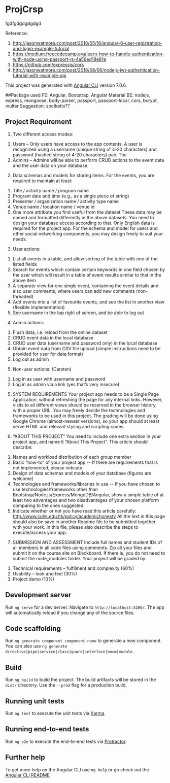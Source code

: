 # ProjCrsp

fgdfgdgdgdgdgd

Reference:
  1. http://jasonwatmore.com/post/2018/05/16/angular-6-user-registration-and-login-example-tutorial
  2. https://medium.freecodecamp.org/learn-how-to-handle-authentication-with-node-using-passport-js-4a56ed18e81e
  3. https://github.com/expressjs/cors
  4. http://jasonwatmore.com/post/2018/08/06/nodejs-jwt-authentication-tutorial-with-example-api


This project was generated with [Angular CLI](https://github.com/angular/angular-cli) version 7.0.6.

##Package used
FE: Angular, Bootstrap, Angular Material
BE: nodejs, express, mongoose, body-parser, passport, passport-local, cors, bcrypt, multer
Suggestion: soctketio??

## Project Requirement
1) Two different access modes:
  1. Users – Only users have access to the app contents. A user is recognized using a username (unique string of 4-20 characters) and password (hashed string of 4-20 characters) pair. The
  2. Admins – Admins will be able to perform CRUD actions to the event data and the user data on your database.

2) Data schemas and models for storing items. For the events, you are required to maintain at least:
  1. Title / activity name / program name
  2. Program date and time (e.g., as a single piece of string)
  3. Presenter / organization name / activity type name
  4. Venue name / location name / venue id
  5. One more attribute you find useful from the dataset
  These data may be named and formatted differently in the above datasets. You need to design your database access according to that. Only English data is required for the project app. For the schema and model for users and other social networking components, you may design freely to suit your needs.

3) User actions:
  1. List all events in a table, and allow sorting of the table with one of the listed fields
  2. Search for events which contain certain keywords in one field chosen by the user
  which will result in a table of event results similar to that in the above item
  3. A separate view for one single event, containing the event details and also user
  comments, where users can add new comments (non-threaded)
  4. Add events into a list of favourite events, and see the list in another view (flexible
  implementation)
  5. See username in the top right of screen, and be able to log out

4) Admin actions:
  1. Flush data, i.e. reload from the online dataset
  2. CRUD event data in the local database
  3. CRUD user data (username and password only) in the local database
  4. Obtain event data from CSV file upload (simple instructions need to be provided for
  user for data format)
  5. Log out as admin

5) Non-user actions: (Carsten)
  1. Log in as user with username and password
  2. Log in as admin via a link (yes that’s very insecure)

5) SYSTEM REQUIREMENTS
  Your project app needs to be a Single Page Application, without refreshing the page for any internal links. However, visits to all different views should be reserved in the browser history, with a proper URL.
  You may freely decide the technologies and frameworks to be used in this project. The grading will be done using Google Chrome (almost-newest versions), so your app should at least serve HTML and relevant styling and scripting codes.

6) “ABOUT THIS PROJECT”
You need to include one extra section in your project app, and name it “About This Project”. This article should describe:
  1. Names and workload distribution of each group member
  2. Basic “how-to” of your project app
  -- If there are requirements that is not implemented, please indicate.
  3. Design of data schemas and models of your database (figures are welcome)
  4. Technologies and frameworks/libraries in use
  -- If you have chosen to use technologies/frameworks other than Bootstrap/Node.js/Express/MongoDB/Angular, show a simple table of at least two advantages and two disadvantages of your chosen platform comparing to the ones suggested.
  5. Indicate whether or not you have read this article carefully:
  http://www.cuhk.edu.hk/policy/academichonesty
  All the text in this page should also be save in another Readme file to be submitted together with your work. In this file, please also describe the steps to execute/access your app.

7) SUBMISSION AND ASSESSMENT
Include full names and student IDs of all members in all code files using comments. Zip all your files and submit it on the course site on Blackboard.
If there is, you do not need to submit the node_modules folder. Your project will be graded by:
  1. Technical requirements – fulfilment and complexity (60%)
  2. Usability – look and feel (30%)
  3. Project demo (10%)







## Development server

Run `ng serve` for a dev server. Navigate to `http://localhost:4200/`. The app will automatically reload if you change any of the source files.

## Code scaffolding

Run `ng generate component component-name` to generate a new component. You can also use `ng generate directive|pipe|service|class|guard|interface|enum|module`.

## Build

Run `ng build` to build the project. The build artifacts will be stored in the `dist/` directory. Use the `--prod` flag for a production build.

## Running unit tests

Run `ng test` to execute the unit tests via [Karma](https://karma-runner.github.io).

## Running end-to-end tests

Run `ng e2e` to execute the end-to-end tests via [Protractor](http://www.protractortest.org/).

## Further help

To get more help on the Angular CLI use `ng help` or go check out the [Angular CLI README](https://github.com/angular/angular-cli/blob/master/README.md).
